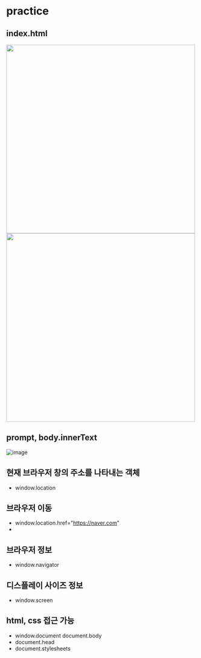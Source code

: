 # practice
## index.html
<img src="https://user-images.githubusercontent.com/48196352/113541252-cf885080-961c-11eb-8aa4-84cb4f662146.jpg" width="500">
<img src="https://user-images.githubusercontent.com/48196352/113541257-d0b97d80-961c-11eb-9b61-6846355dc339.jpg" width="500">

## prompt, body.innerText
![image](https://user-images.githubusercontent.com/48196352/113957464-3ba3c800-985a-11eb-81e1-c6709e3b2732.png)


## 현재 브라우저 창의 주소를 나타내는 객체
- window.location 

## 브라우저 이동
- window.location.href="https://naver.com"
- 

## 브라우저 정보
- window.navigator

## 디스플레이 사이즈 정보
- window.screen

## html, css 접근 가능
- window.document
  document.body
- document.head
- document.stylesheets
